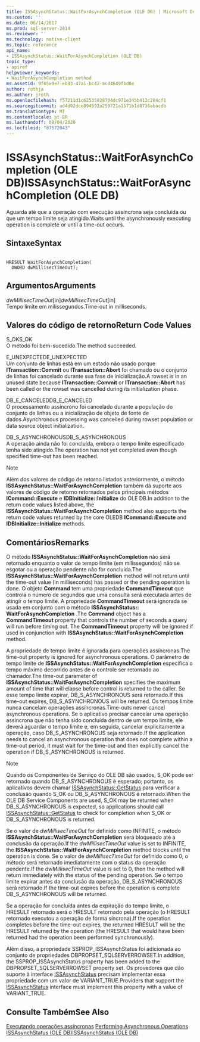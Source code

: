 ```yaml
---
title: ISSAsynchStatus::WaitForAsynchCompletion (OLE DB) | Microsoft Docs
ms.custom: ''
ms.date: 06/14/2017
ms.prod: sql-server-2014
ms.reviewer: ''
ms.technology: native-client
ms.topic: reference
api_name:
- ISSAsynchStatus::WaitForAsynchCompletion (OLE DB)
topic_type:
- apiref
helpviewer_keywords:
- WaitForAsynchCompletion method
ms.assetid: 9f65e9e7-eb93-47a1-bc42-acd4649fbd0e
author: rothja
ms.author: jroth
ms.openlocfilehash: f57211d1c62535828704dc971e345b412c284cf1
ms.sourcegitcommit: ad4d92dce894592a259721a1571b1d8736abacdb
ms.translationtype: MT
ms.contentlocale: pt-BR
ms.lasthandoff: 08/04/2020
ms.locfileid: "87572043"
---
```

# <a name="issasynchstatuswaitforasynchcompletion-ole-db"></a><span data-ttu-id="ed9c0-102">ISSAsynchStatus::WaitForAsynchCompletion (OLE DB)</span><span class="sxs-lookup"><span data-stu-id="ed9c0-102">ISSAsynchStatus::WaitForAsynchCompletion (OLE DB)</span></span>
  <span data-ttu-id="ed9c0-103">Aguarda até que a operação com execução assíncrona seja concluída ou que um tempo limite seja atingido.</span><span class="sxs-lookup"><span data-stu-id="ed9c0-103">Waits until the asynchronously executing operation is complete or until a time-out occurs.</span></span>  
  
## <a name="syntax"></a><span data-ttu-id="ed9c0-104">Sintaxe</span><span class="sxs-lookup"><span data-stu-id="ed9c0-104">Syntax</span></span>  
  
```  
  
HRESULT WaitForAsynchCompletion(   
  DWORD dwMillisecTimeOut);  
```  
  
## <a name="arguments"></a><span data-ttu-id="ed9c0-105">Argumentos</span><span class="sxs-lookup"><span data-stu-id="ed9c0-105">Arguments</span></span>  
 <span data-ttu-id="ed9c0-106">*dwMillisecTimeOut*[in]</span><span class="sxs-lookup"><span data-stu-id="ed9c0-106">*dwMillisecTimeOut*[in]</span></span>  
 <span data-ttu-id="ed9c0-107">Tempo limite em milissegundos.</span><span class="sxs-lookup"><span data-stu-id="ed9c0-107">Time-out in milliseconds.</span></span>  
  
## <a name="return-code-values"></a><span data-ttu-id="ed9c0-108">Valores do código de retorno</span><span class="sxs-lookup"><span data-stu-id="ed9c0-108">Return Code Values</span></span>  
 <span data-ttu-id="ed9c0-109">S_OK</span><span class="sxs-lookup"><span data-stu-id="ed9c0-109">S_OK</span></span>  
 <span data-ttu-id="ed9c0-110">O método foi bem-sucedido.</span><span class="sxs-lookup"><span data-stu-id="ed9c0-110">The method succeeded.</span></span>  
  
 <span data-ttu-id="ed9c0-111">E_UNEXPECTED</span><span class="sxs-lookup"><span data-stu-id="ed9c0-111">E_UNEXPECTED</span></span>  
 <span data-ttu-id="ed9c0-112">Um conjunto de linhas está em um estado não usado porque **ITransaction::Commit** ou **ITransaction::Abort** foi chamado ou o conjunto de linhas foi cancelado durante sua fase de inicialização.</span><span class="sxs-lookup"><span data-stu-id="ed9c0-112">A rowset is in an unused state because **ITransaction::Commit** or **ITransaction::Abort** has been called or the rowset was cancelled during its initialization phase.</span></span>  
  
 <span data-ttu-id="ed9c0-113">DB_E_CANCELED</span><span class="sxs-lookup"><span data-stu-id="ed9c0-113">DB_E_CANCELED</span></span>  
 <span data-ttu-id="ed9c0-114">O processamento assíncrono foi cancelado durante a população do conjunto de linhas ou a inicialização de objeto de fonte de dados.</span><span class="sxs-lookup"><span data-stu-id="ed9c0-114">Asynchronous processing was cancelled during rowset population or data source object initialization.</span></span>  
  
 <span data-ttu-id="ed9c0-115">DB_S_ASYNCHRONOUS</span><span class="sxs-lookup"><span data-stu-id="ed9c0-115">DB_S_ASYNCHRONOUS</span></span>  
 <span data-ttu-id="ed9c0-116">A operação ainda não foi concluída, embora o tempo limite especificado tenha sido atingido.</span><span class="sxs-lookup"><span data-stu-id="ed9c0-116">The operation has not yet completed even though specified time-out has been reached.</span></span>  
  
> [!NOTE]  
>  <span data-ttu-id="ed9c0-117">Além dos valores de código de retorno listados anteriormente, o método **ISSAsynchStatus::WaitForAsynchCompletion** também dá suporte aos valores de código de retorno retornados pelos principais métodos **ICommand::Execute** e **IDBInitialize::Initialize** do OLE DB.</span><span class="sxs-lookup"><span data-stu-id="ed9c0-117">In addition to the return code values listed above, the **ISSAsynchStatus::WaitForAsynchCompletion** method also supports the return code values returned by the core OLEDB **ICommand::Execute** and **IDBInitialize::Initialize** methods.</span></span>  
  
## <a name="remarks"></a><span data-ttu-id="ed9c0-118">Comentários</span><span class="sxs-lookup"><span data-stu-id="ed9c0-118">Remarks</span></span>  
 <span data-ttu-id="ed9c0-119">O método **ISSAsynchStatus::WaitForAsynchCompletion** não será retornado enquanto o valor de tempo limite (em milissegundos) não se esgotar ou a operação pendente não for concluída.</span><span class="sxs-lookup"><span data-stu-id="ed9c0-119">The **ISSAsynchStatus::WaitForAsynchCompletion** method will not return until the time-out value (in milliseconds) has passed or the pending operation is done.</span></span> <span data-ttu-id="ed9c0-120">O objeto **Command** tem uma propriedade **CommandTimeout** que controla o número de segundos que uma consulta será executada antes de atingir o tempo limite. A propriedade **CommandTimeout** será ignorada se usada em conjunto com o método **ISSAsynchStatus:: WaitForAsynchCompletion** .</span><span class="sxs-lookup"><span data-stu-id="ed9c0-120">The **Command** object has a **CommandTimeout** property that controls the number of seconds a query will run before timing out. The **CommandTimeout** property will be ignored if used in conjunction with **ISSAsynchStatus::WaitForAsynchCompletion** method.</span></span>  
  
 <span data-ttu-id="ed9c0-121">A propriedade de tempo limite é ignorada para operações assíncronas.</span><span class="sxs-lookup"><span data-stu-id="ed9c0-121">The time-out property is ignored for asynchronous operations.</span></span> <span data-ttu-id="ed9c0-122">O parâmetro de tempo limite de **ISSAsynchStatus::WaitForAsynchCompletion** especifica o tempo máximo decorrido antes de o controle ser retornado ao chamador.</span><span class="sxs-lookup"><span data-stu-id="ed9c0-122">The time-out parameter of **ISSAsynchStatus::WaitForAsynchCompletion** specifies the maximum amount of time that will elapse before control is returned to the caller.</span></span> <span data-ttu-id="ed9c0-123">Se esse tempo limite expirar, DB_S_ASYNCHRONOUS será retornado.</span><span class="sxs-lookup"><span data-stu-id="ed9c0-123">If this time-out expires, DB_S_ASYNCHRONOUS will be returned.</span></span> <span data-ttu-id="ed9c0-124">Os tempos limite nunca cancelam operações assíncronas.</span><span class="sxs-lookup"><span data-stu-id="ed9c0-124">Time-outs never cancel asynchronous operations.</span></span> <span data-ttu-id="ed9c0-125">Se o aplicativo precisar cancelar uma operação assíncrona que não tenha sido concluída dentro de um tempo limite, ele deverá aguardar o tempo limite e, em seguida, cancelar explicitamente a operação, caso DB_S_ASYNCHRONOUS seja retornado.</span><span class="sxs-lookup"><span data-stu-id="ed9c0-125">If the application needs to cancel an asynchronous operation that does not complete within a time-out period, it must wait for the time-out and then explicitly cancel the operation if DB_S_ASYNCHRONOUS is returned.</span></span>  
  
> [!NOTE]  
>  <span data-ttu-id="ed9c0-126">Quando os Componentes de Serviço do OLE DB são usados, S_OK pode ser retornado quando DB_S_ASYNCHRONOUS é esperado; portanto, os aplicativos devem chamar [ISSAsynchStatus::GetStatus](issasynchstatus-getstatus-ole-db.md) para verificar a conclusão quando S_OK ou DB_S_ASYNCHRONOUS é retornado.</span><span class="sxs-lookup"><span data-stu-id="ed9c0-126">When the OLE DB Service Components are used, S_OK may be returned when DB_S_ASYNCHRONOUS is expected, so applications should call [ISSAsynchStatus::GetStatus](issasynchstatus-getstatus-ole-db.md) to check for completion when S_OK or DB_S_ASYNCHRONOUS is returned.</span></span>  
  
 <span data-ttu-id="ed9c0-127">Se o valor de *dwMillisecTimeOut* for definido como INFINITE, o método **ISSAsynchStatus::WaitForAsynchCompletion** será bloqueado até a conclusão da operação.</span><span class="sxs-lookup"><span data-stu-id="ed9c0-127">If the *dwMillisecTimeOut* value is set to INFINITE, the **ISSAsynchStatus::WaitForAsynchCompletion** method blocks until the operation is done.</span></span> <span data-ttu-id="ed9c0-128">Se o valor de *dwMillisecTimeOut* for definido como 0, o método será retornado imediatamente com o status da operação pendente.</span><span class="sxs-lookup"><span data-stu-id="ed9c0-128">If the *dwMillisecTimeOut* value is set to 0, then the method will return immediately with the status of the pending operation.</span></span> <span data-ttu-id="ed9c0-129">Se o tempo limite expirar antes da conclusão da operação, DB_S_ASYNCHRONOUS será retornado.</span><span class="sxs-lookup"><span data-stu-id="ed9c0-129">If the time-out expires before the operation is complete DB_S_ASYNCHRONOUS will be returned.</span></span>  
  
 <span data-ttu-id="ed9c0-130">Se a operação for concluída antes da expiração do tempo limite, o HRESULT retornado será o HRESULT retornado pela operação (o HRESULT retornado executou a operação de forma síncrona).</span><span class="sxs-lookup"><span data-stu-id="ed9c0-130">If the operation completes before the time-out expires, the returned HRESULT will be the HRESULT returned by the operation (the HRESULT that would have been returned had the operation been performed synchronously).</span></span>  
  
 <span data-ttu-id="ed9c0-131">Além disso, a propriedade SSPROP_ISSAsynchStatus foi adicionada ao conjunto de propriedades DBPROPSET_SQLSERVERROWSET.</span><span class="sxs-lookup"><span data-stu-id="ed9c0-131">In addition, the SSPROP_ISSAsynchStatus property has been added to the DBPROPSET_SQLSERVERROWSET property set.</span></span> <span data-ttu-id="ed9c0-132">Os provedores que dão suporte à interface [ISSAsynchStatus](issasynchstatus-ole-db.md) precisam implementar essa propriedade com um valor de VARIANT_TRUE.</span><span class="sxs-lookup"><span data-stu-id="ed9c0-132">Providers that support the [ISSAsynchStatus](issasynchstatus-ole-db.md) interface must implement this property with a value of VARIANT_TRUE.</span></span>  
  
## <a name="see-also"></a><span data-ttu-id="ed9c0-133">Consulte Também</span><span class="sxs-lookup"><span data-stu-id="ed9c0-133">See Also</span></span>  
 <span data-ttu-id="ed9c0-134">[Executando operações assíncronas](../native-client/features/performing-asynchronous-operations.md) </span><span class="sxs-lookup"><span data-stu-id="ed9c0-134">[Performing Asynchronous Operations](../native-client/features/performing-asynchronous-operations.md) </span></span>  
 [<span data-ttu-id="ed9c0-135">ISSAsynchStatus &#40;OLE DB&#41;</span><span class="sxs-lookup"><span data-stu-id="ed9c0-135">ISSAsynchStatus &#40;OLE DB&#41;</span></span>](issasynchstatus-ole-db.md)  
  
  
